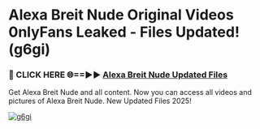 # Alexa Breit Nude Original Videos 0nlyFans Leaked - Files Updated! (g6gi)

<h3>🔴 CLICK HERE 🌐==►► <a href="https://tinyurl.com/5h6xmrr3" rel="nofollow">Alexa Breit Nude Updated Files</a></h3>

Get Alexa Breit Nude and all content. Now you can access all videos and pictures of Alexa Breit Nude. New Updated Files 2025!

[![g6gi](https://i.imgur.com/KVD873Z.gif)](https://tinyurl.com/5h6xmrr3)
